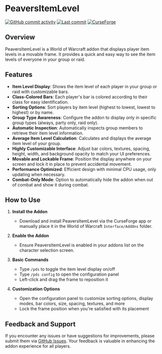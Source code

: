 # PeaversItemLevel

[![GitHub commit activity](https://img.shields.io/github/commit-activity/m/peavers/PeaversItemLevel)](https://github.com/peavers/PeaversItemLevel/commits/master) [![Last commit](https://img.shields.io/github/last-commit/peavers/PeaversItemLevel)](https://github.com/peavers/PeaversItemLevel/master) [![CurseForge](https://img.shields.io/curseforge/dt/1230220?label=CurseForge&color=F16436)](https://www.curseforge.com/wow/addons/peaversitemlevel)

## Overview

PeaversItemLevel is a World of Warcraft addon that displays player item levels in a movable frame. It provides a quick and easy way to see the item levels of everyone in your group or raid.

## Features

- **Item Level Display**: Shows the item level of each player in your group or raid with customizable bars.
- **Class-Colored Bars**: Each player's bar is colored according to their class for easy identification.
- **Sorting Options**: Sort players by item level (highest to lowest, lowest to highest) or by name.
- **Group Type Awareness**: Configure the addon to display only in specific group types (always, party only, raid only).
- **Automatic Inspection**: Automatically inspects group members to retrieve their item level information.
- **Average Item Level Calculation**: Calculates and displays the average item level of your group.
- **Highly Customizable Interface**: Adjust bar colors, textures, spacing, height, width, and background opacity to match your UI preferences.
- **Movable and Lockable Frame**: Position the display anywhere on your screen and lock it in place to prevent accidental movement.
- **Performance Optimized**: Efficient design with minimal CPU usage, only updating when necessary.
- **Combat-Only Mode**: Option to automatically hide the addon when out of combat and show it during combat.

## How to Use

1. **Install the Addon**
	* Download and install PeaversItemLevel via the CurseForge app or manually place it in the World of Warcraft `Interface/AddOns` folder.

2. **Enable the Addon**
	* Ensure PeaversItemLevel is enabled in your addons list on the character selection screen.

3. **Basic Commands**
	* Type `/pds` to toggle the item level display on/off
	* Type `/pds config` to open the configuration panel
	* Left-click and drag the frame to reposition it

4. **Customization Options**
	* Open the configuration panel to customize sorting options, display modes, bar colors, size, spacing, textures, and more
	* Lock the frame position when you're satisfied with its placement

## Feedback and Support

If you encounter any issues or have suggestions for improvements, please submit them
via [GitHub Issues](https://github.com/peavers/PeaversItemLevel/issues). Your feedback is valuable in enhancing the
addon experience for all players.

